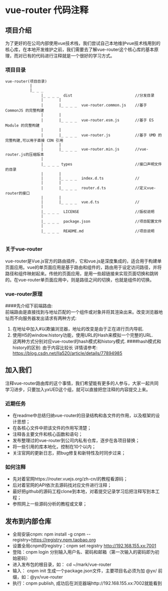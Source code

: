 # vue-router 代码注释

## 项目介绍
为了更好的在公司内部使用vue技术栈，我们尝试自己本地维护vue技术栈用到的核心库，在本地开发维护之前，我们需要去了解vue-router这个核心库的基本原理，而对已有的代码进行注释就是一个很好的学习方式。
### 项目目录

```
vue-router(项目目录)
           |
           |_ _ _
                |_ _ _ _  dist                            //分发目录
                |       |
                |       |_ _ _ _  vue-router.common.js    //基于 CommonJS 的完整构建                              
                |       |
                |       |_ _ _ _  vue-router.esm.js       //基于 ES Module 的完整构建
                |       |
                |       |_ _ _ _  vue-router.js           //基于 UMD 的完整构建,可以用于直接 CDN 引用
                |       |
                |       |_ _ _ _  vue-router.min.js       //vue-router.js的压缩版本
                |
                |_ _ _ _ types                            //接口声明文件的目录
                |       |
                |       |_ _ _ _  index.d.ts              //
                |       |
                |       |_ _ _ _  router.d.ts             //定义vue-router的接口
                |       |
                |       |_ _ _ _  vue.d.ts                //  
                |                      
                |_ _ _ _  LICENSE                         //版权说明
                |
                |_ _ _ _  package.json                    //项目配置文件
                |
                |_ _ _ _  README.md                       //项目说明


```

### 关于vue-router
vue-router是Vue.js官方的路由插件，它和vue.js是深度集成的，适合用于构建单页面应用。vue的单页面应用是基于路由和组件的，路由用于设定访问路径，并将路径和组件映射起来。传统的页面应用，是用一些超链接来实现页面切换和跳转的。在vue-router单页面应用中，则是路径之间的切换，也就是组件的切换。

### vue-router原理
####先介绍下前端路由:   
前端路由是直接找到与地址匹配的一个组件或对象并将其渲染出来。改变浏览器地址而不向服务器发出请求有两种方式:   
1. 在地址中加入#以欺骗浏览器，地址的改变是由于正在进行页内导航.   
2. 使用H5的window.history功能，使用URL的Hash来模拟一个完整的URL.   
这两种方式分别对应vue-router的hash模式和history模式.
####hash模式和history的区别:
由于内容比较长 详情请参考: <a href='https://blog.csdn.net/lla520/article/details/77894985'>https://blog.csdn.net/lla520/article/details/77894985</a>


## 加入我们
注释vue-router路由库的这个事情，我们希望能有更多的人参与，大家一起共同学习进步，只要加入yxUED这个组，就可以直接把您注释的内容提交上来。

### 近期任务
- 在readme中总结归纳vue-router的目录结构和各文件的作用，以及框架的设计思想；
- 在各核心文件中把该文件的作用写清楚；
- 注释各主要文件和核心函数和语句；
- 发布整理过的vue-router到公司内私有仓库，逐步在各项目替换；
- 将一些引用的库本地化，控制在10个以内；
- 关注官网的更新日志，把bug修复和新特性及时同步过来；

### 如何注释
- 先对着官网https://router.vuejs.org/zh-cn/的教程看源码；
- 后对着官网的API依次去源码找对应文件进行注释；
- 最好把github的源码工程clone到本地，对着提交记录学习后把注释写到本工程；
- 参照网上一些源码分析的教程或文章；

## 发布到内部仓库
- 全局安装cnpm: npm install -g cnpm --registry=https://registry.npm.taobao.org
- 设置全局cnpm的registry：cnpm set registry http://192.168.155.xx:7001
- 登陆：cnpm login 分别输入用户名、密码和邮箱（第一次输入的密码即为初始密码）
- 进入发布包的根目录，如： cd ~/mark/vue-router
- 输入： cnpm init 生成一个package.json文件，主要项目名必须为加 @yx/ 前缀，如：@yx/vue-router
- 执行：cnpm publish, 成功后在浏览器端http://192.168.155.xx:7002就能看到
